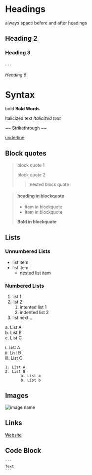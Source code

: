 # Headings

always space before and after headings

## Heading 2

### Heading 3

 .
 .
 .

###### Heading 6

# Syntax

bold **Bold Words**

Italicized text *Italicized text*

~~ Strikethrough ~~

<u> underline </u>  

## Block quotes
> block quote 1
>
> block quote 2
>> nested block quote

>#### heading in blockquote
> - item in blockquote
> - item in blockquote
>
> **Bold in blockquote**

## Lists

### Unnumbered Lists

- list item
- list item
    - nested list item

### Numbered Lists

1.  list 1
2.  list 2
    1.  intented list 1
    2.  indented list 2
3.  list next...

a. List A  
b. List B  
c. List C

i. List A  
ii. List B  
iii. List C  

    1. List A  
    2. List B  
           a. List a  
           b. List b  

## Images
![image name](imagelocalrefnospacesorfigureoutspaces)

## Links
[Website](https://www.website.com)



## Code Block
    ```  
    Text  
    ```  